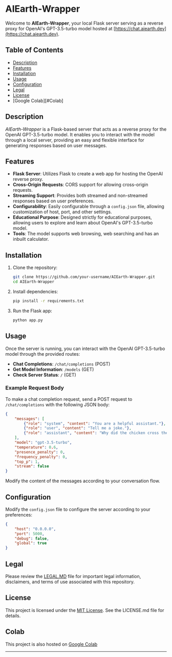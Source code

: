 # AIEarth-Wrapper

Welcome to **AIEarth-Wrapper**, your local Flask server serving as a reverse proxy for OpenAI's GPT-3.5-turbo model hosted at [https://chat.aiearth.dev](https://chat.aiearth.dev).

## Table of Contents

- [Description](#description)
- [Features](#features)
- [Installation](#installation)
- [Usage](#usage)
- [Configuration](#configuration)
- [Legal](#legal)
- [License](#license)
- [Google Colab][#Colab]

## Description

*AIEarth-Wrapper* is a Flask-based server that acts as a reverse proxy for the OpenAI GPT-3.5-turbo model. It enables you to interact with the model through a local server, providing an easy and flexible interface for generating responses based on user messages.

## Features

- **Flask Server**: Utilizes Flask to create a web app for hosting the OpenAI reverse proxy.
- **Cross-Origin Requests**: CORS support for allowing cross-origin requests.
- **Streaming Support**: Provides both streamed and non-streamed responses based on user preferences.
- **Configurability**: Easily configurable through a `config.json` file, allowing customization of host, port, and other settings.
- **Educational Purpose**: Designed strictly for educational purposes, allowing users to explore and learn about OpenAI's GPT-3.5-turbo model.
- **Tools**: The model supports web browsing, web searching and has an inbuilt calculator.

## Installation

1. Clone the repository:

    ```bash
    git clone https://github.com/your-username/AIEarth-Wrapper.git
    cd AIEarth-Wrapper
    ```

2. Install dependencies:

    ```bash
    pip install -r requirements.txt
    ```

3. Run the Flask app:

    ```bash
    python app.py
    ```

## Usage

Once the server is running, you can interact with the OpenAI GPT-3.5-turbo model through the provided routes:

- **Chat Completions**: `/chat/completions` (POST)
- **Get Model Information**: `/models` (GET)
- **Check Server Status**: `/` (GET)

### Example Request Body

To make a chat completion request, send a POST request to `/chat/completions` with the following JSON body:

```json
{
    "messages": [
        {"role": "system", "content": "You are a helpful assistant."},
        {"role": "user", "content": "Tell me a joke."},
        {"role": "assistant", "content": "Why did the chicken cross the road?"}
    ],
    "model": "gpt-3.5-turbo",
    "temperature": 0.6,
    "presence_penalty": 0,
    "frequency_penalty": 0,
    "top_p": 1,
    "stream": false
}
```

Modify the content of the messages according to your conversation flow.

## Configuration

Modify the `config.json` file to configure the server according to your preferences:

```json
{
    "host": "0.0.0.0",
    "port": 5000,
    "debug": false,
    "global": true
}
```

## Legal

Please review the [LEGAL.MD](LEGAL.MD) file for important legal information, disclaimers, and terms of use associated with this repository.

## License

This project is licensed under the [MIT License](LICENSE.md). See the LICENSE.md file for details.

## Colab

This project is also hosted on [Google Colab](https://colab.research.google.com/drive/1R1FUZKDgYloF4iD6-ZZi8fxGZvbLy1-0?usp=sharing)

---
